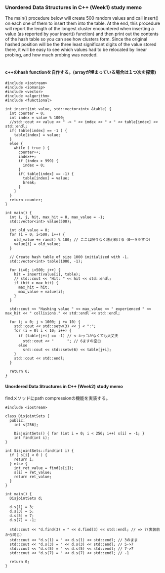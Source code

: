 ### Unordered Data Structures in C++ (Week1) study memo
The main() procedure below will create 500 random values and call insert() on each one of them to insert them into the table. At the end, this procedure will report the length of the longest cluster encountered when inserting a value (as reported by your insert() function) and then print out the contents of the hash table so you can see how clusters form. Since the original hashed position will be the three least significant digits of the value stored there, it will be easy to see which values had to be relocated by linear probing, and how much probing was needed.<br>
<br>
#### c++のhash functionを自作する。(arrayが埋まっている場合は１つ次を探索)
```
#include <iostream>
#include <iomanip>
#include <vector>
#include <algorithm>
#include <functional>

int insert(int value, std::vector<int> &table) {
  int counter = 0;
  int index = value % 1000;
  //std::cout << value << " -> " << index << " < " << table[index] << std::endl;
  if( table[index] == -1 ) {
    table[index] = value;
  }
  else {
    while ( true ) {
      counter++;
      index++;
      if (index > 999) {
        index = 0;
      }
      if( table[index] == -1) {
        table[index] = value;
        break;
      }
    }
  }
  return counter;
}

int main() {
  int i, j, hit, max_hit = 0, max_value = -1;
  std::vector<int> value(500);
  
  int old_value = 0;
  for (i = 0; i<500; i++) {
    old_value += rand() % 100; // ここは限りなく増え続ける（0〜９９ずつ）
    value[i] = old_value;
  }

  // Create hash table of size 1000 initialized with -1.
  std::vector<int> table(1000, -1);
  
  for (i=0; i<500; i++) {
    hit = insert(value[i], table);
    // std::cout << "Hit: " << hit << std::endl;
    if (hit > max_hit) {
      max_hit = hit;
      max_value = value[i];
    }
  }
  
  std::cout << "Hashing value " << max_value << " experienced " << max_hit << " collisions." << std::endl << std::endl;
  
  for (j = 0; j < 1000; j += 10) {
    std::cout << std::setw(3) << j < ":";
    for (i = 0l i < 10; i++) {
      if (table[j+i] == -1) // <-カッコがなくても大丈夫
        std::cout << "      "; // 6ますの空白
      else
        srd::cout << std::setw(6) << table[j+i];
    }
    std::cout << std::endl;
  }
  
  return 0;
}
```

#### Unordered Data Structures in C++ (Week2) study memo
findメソッドにpath compressionの機能を実装する。

```
#include <iostream>

class DisjointSets {
  public:
    int s[256];
    
    DisjointSets() { for (int i = 0; i < 256; i++) s[i] = -1; }
    int find(int i);
}

int SisjointSets::find(int i) {
  if ( s[i] < 0 ) {
    return i;
  } else {
    int ret_value = find(s[i]);
    s[i] = ret_value;
    return ret_value;
  }
}

int main() {
  DisjointSets d;
  
  d.s[1] = 3;
  d.s[3] = 5;
  d.s[5] = 7;
  d.s[7] = -1;
  
  std::cout << "d.find(3) = " << d.find(3) << std::endl; // => 7(実装前から同じ)
  std::cout << "d.s(1) = " << d.s(1) << std::endl; // 3のまま
  std::cout << "d.s(3) = " << d.s(3) << std::endl; // 5->7
  std::cout << "d.s(5) = " << d.s(5) << std::endl; // 7->7
  std::cout << "d.s(7) = " << d.s(7) << std::endl; // -1

  return 0;
}
```
